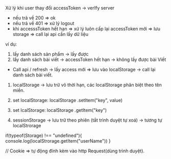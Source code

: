 Xử lý khi user thay đổi accessToken -> verIfy server

- nếu trả về 200 => ok
- nếu trả về 401 => xử lý logout
- khi accesssToken hết hạn => xử lý luôn cấp lại accessToken mới => lưu storage => call lại api cần lấy dữ liệu

ví dụ:

1.  lấy danh sách sản phẩm -> lấy được
2.  lấy danh sách bài viết -> accessToken hết hạn -> không lấy được bài Viết

- Call api / refresh -> lấy access mới => lưu vào localStorage -> call lại danh sách bài viết.

1. localStorage -> lưu trữ vô thời hạn, các localStorage phân biệt theo tên miền.
2. set localStorage: localStorage .setItem("key", value)
3. set lcalStorage: localStorage .getItem("key")

4. sessionStorage -> lưu trữ theo phiên (tắt trình duyệt tự xoá)
   -> tương tự localStrorage

if(typeof(Storage) !== "undefined"){
console.log(localStrorage.getItem("userName"))
}

// Cookie => tự động đính kèm vào http Request(dùng trình duyệt).
